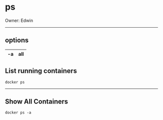 # ps

Owner: Edwin

---

## options

| -a | all |
| --- | --- |

## List running containers

```docker
docker ps
```

---

## Show All Containers

```docker
docker ps -a
```